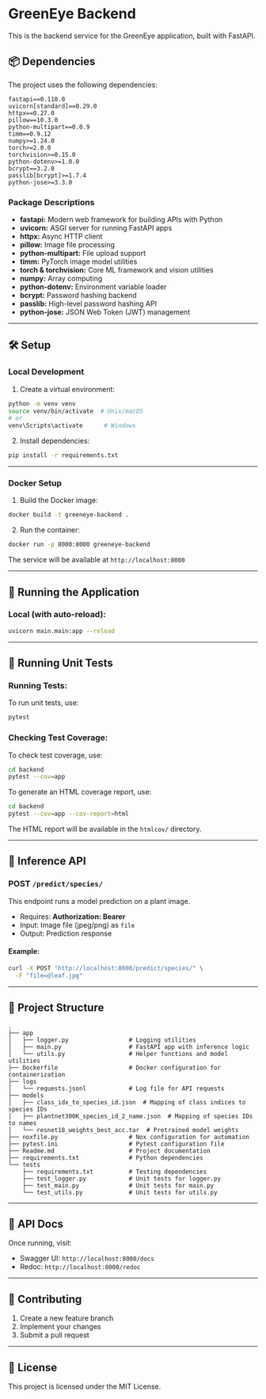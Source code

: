 # GreenEye Backend

This is the backend service for the GreenEye application, built with FastAPI.

## 📦 Dependencies

The project uses the following dependencies:

```
fastapi==0.110.0
uvicorn[standard]==0.29.0
httpx==0.27.0
pillow==10.3.0
python-multipart==0.0.9
timm==0.9.12
numpy>=1.24.0
torch>=2.0.0
torchvision>=0.15.0
python-dotenv>=1.0.0
bcrypt==3.2.0
passlib[bcrypt]>=1.7.4
python-jose>=3.3.0
```

### Package Descriptions

- **fastapi:** Modern web framework for building APIs with Python
- **uvicorn:** ASGI server for running FastAPI apps
- **httpx:** Async HTTP client
- **pillow:** Image file processing
- **python-multipart:** File upload support
- **timm:** PyTorch image model utilities
- **torch & torchvision:** Core ML framework and vision utilities
- **numpy:** Array computing
- **python-dotenv:** Environment variable loader
- **bcrypt:** Password hashing backend
- **passlib:** High-level password hashing API
- **python-jose:** JSON Web Token (JWT) management

---

## 🛠️ Setup

### Local Development

1. Create a virtual environment:

```bash
python -m venv venv
source venv/bin/activate  # Unix/macOS
# or
venv\Scripts\activate      # Windows
```

2. Install dependencies:

```bash
pip install -r requirements.txt
```

---

### Docker Setup

1. Build the Docker image:

```bash
docker build -t greeneye-backend .
```

2. Run the container:

```bash
docker run -p 8000:8000 greeneye-backend
```

The service will be available at `http://localhost:8000`

---

## 🚀 Running the Application

### Local (with auto-reload):

```bash
uvicorn main.main:app --reload
```

---

## 🧪 Running Unit Tests

### Running Tests:

To run unit tests, use:

```bash
pytest
```

### Checking Test Coverage:

To check test coverage, use:

```bash
cd backend
pytest --cov=app
```

To generate an HTML coverage report, use:

```bash
cd backend
pytest --cov=app --cov-report=html
```

The HTML report will be available in the `htmlcov/` directory.

---

## 🌿 Inference API

### POST `/predict/species/`

This endpoint runs a model prediction on a plant image.

- Requires: **Authorization: Bearer <token>**
- Input: Image file (jpeg/png) as `file`
- Output: Prediction response

#### Example:

```bash
curl -X POST "http://localhost:8000/predict/species/" \
  -F "file=@leaf.jpg"
```

---

## 📁 Project Structure

```
.
├── app
│   ├── logger.py                 # Logging utilities
│   ├── main.py                   # FastAPI app with inference logic
│   └── utils.py                  # Helper functions and model utilities
├── Dockerfile                    # Docker configuration for containerization
├── logs
│   └── requests.jsonl            # Log file for API requests
├── models
│   ├── class_idx_to_species_id.json  # Mapping of class indices to species IDs
│   ├── plantnet300K_species_id_2_name.json  # Mapping of species IDs to names
│   └── resnet18_weights_best_acc.tar  # Pretrained model weights
├── noxfile.py                    # Nox configuration for automation
├── pytest.ini                    # Pytest configuration file
├── Readme.md                     # Project documentation
├── requirements.txt              # Python dependencies
└── tests
    ├── requirements.txt          # Testing dependencies
    ├── test_logger.py            # Unit tests for logger.py
    ├── test_main.py              # Unit tests for main.py
    └── test_utils.py             # Unit tests for utils.py
```

---

## 📑 API Docs

Once running, visit:

- Swagger UI: `http://localhost:8000/docs`
- Redoc: `http://localhost:8000/redoc`

---

## 🤝 Contributing

1. Create a new feature branch
2. Implement your changes
3. Submit a pull request

---

## 🪪 License

This project is licensed under the MIT License.
